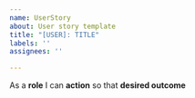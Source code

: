 ```yaml
---
name: UserStory
about: User story template
title: "[USER]: TITLE"
labels: ''
assignees: ''

---
```


As a **role** I can **action** so that **desired outcome**
